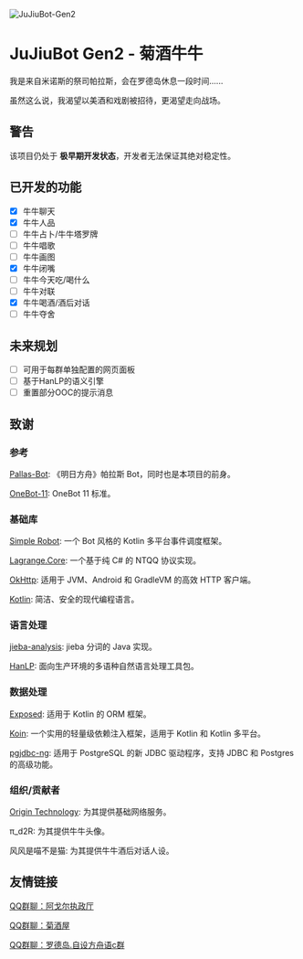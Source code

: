 ![JuJiuBot-Gen2](https://socialify.git.ci/MicIsHere/JuJiuBot-Gen2/image?custom_description=%E4%BD%BF%E7%94%A8+Kotlin+%E7%BC%96%E5%86%99%E7%9A%84%E7%AC%AC%E4%BA%8C%E4%BB%A3%E8%8F%8A%E9%85%92%E7%89%9B%E7%89%9B%EF%BC%8C%E9%AB%98%E6%80%A7%E8%83%BD%E3%80%81%E9%AB%98%E5%8F%AF%E9%9D%A0%E6%80%A7%E3%80%82%0A%E6%BA%90%E4%BA%8E+Pallas-Bot%E3%80%82&description=1&language=1&name=1&owner=1&pattern=Plus&theme=Light)

# JuJiuBot Gen2 - 菊酒牛牛
我是来自米诺斯的祭司帕拉斯，会在罗德岛休息一段时间......

虽然这么说，我渴望以美酒和戏剧被招待，更渴望走向战场。

## 警告
该项目仍处于 **极早期开发状态**，开发者无法保证其绝对稳定性。

## 已开发的功能
- [x] 牛牛聊天
- [x] 牛牛人品
- [ ] 牛牛占卜/牛牛塔罗牌
- [ ] 牛牛唱歌
- [ ] 牛牛画图
- [x] 牛牛闭嘴
- [ ] 牛牛今天吃/喝什么
- [ ] 牛牛对联
- [x] 牛牛喝酒/酒后对话
- [ ] 牛牛夺舍

## 未来规划
- [ ] 可用于每群单独配置的网页面板
- [ ] 基于HanLP的语义引擎
- [ ] 重置部分OOC的提示消息

## 致谢

### 参考
[Pallas-Bot](https://github.com/MistEO/Pallas-Bot): 《明日方舟》帕拉斯 Bot，同时也是本项目的前身。

[OneBot-11](https://github.com/botuniverse/onebot-11): OneBot 11 标准。

### 基础库
[Simple Robot](https://github.com/simple-robot/simpler-robot): 一个 Bot 风格的 Kotlin 多平台事件调度框架。

[Lagrange.Core](https://github.com/LagrangeDev/Lagrange.Core): 一个基于纯 C# 的 NTQQ 协议实现。

[OkHttp](https://github.com/ktorio/ktor): 适用于 JVM、Android 和 GradleVM 的高效 HTTP 客户端。

[Kotlin](https://github.com/JetBrains/kotlin): 简洁、安全的现代编程语言。

### 语言处理
[jieba-analysis](https://github.com/huaban/jieba-analysis): jieba 分词的 Java 实现。

[HanLP](https://github.com/hankcs/HanLP): 面向生产环境的多语种自然语言处理工具包。

### 数据处理
[Exposed](https://github.com/JetBrains/Exposed): 适用于 Kotlin 的 ORM 框架。

[Koin](https://github.com/InsertKoinIO/koin): 一个实用的轻量级依赖注入框架，适用于 Kotlin 和 Kotlin 多平台。

[pgjdbc-ng](https://github.com/impossibl/pgjdbc-ng/): 适用于 PostgreSQL 的新 JDBC 驱动程序，支持 JDBC 和 Postgres 的高级功能。

### 组织/贡献者
[Origin Technology](https://github.com/Origin-Technology): 为其提供基础网络服务。

π_d2R: 为其提供牛牛头像。

风风是喵不是猫: 为其提供牛牛酒后对话人设。

## 友情链接
[QQ群聊：阿戈尔执政厅](http://qm.qq.com/cgi-bin/qm/qr?_wv=1027&k=mUOOO_GjsS6naYrj5A-M-Qn9L98u7IBA&authKey=T1pEscv8DX60gCfwC0KUDKTsrO%2FJXXi0ygD46xhm7dp2rtxVrRFGlaSVCzQv8Wh6&noverify=0&group_code=801789472)

[QQ群聊：菊酒屋](http://qm.qq.com/cgi-bin/qm/qr?_wv=1027&k=7dIESfgoVwgc4MMcN0ZMveHxdRAqC0k6&authKey=fAcXmfNAxGbS%2FyiDcLTNT8Opd0o0VPg1hDuVCrSBpTZmpT%2Fk7RULsJwM0H1eHG%2F9&noverify=0&group_code=248249482)

[QQ群聊：罗德岛.自设方舟语c群](http://qm.qq.com/cgi-bin/qm/qr?_wv=1027&k=PhXz9_d6E3RuW9q9oJaeDej0m2dIniuj&authKey=OBOTHxJ7ccL%2Bpq9Bgb%2ByPszYM2taVYGTa2Rgze7bVXs7wj45hJ7hnbNxBGxvD%2BIL&noverify=0&group_code=628834868)